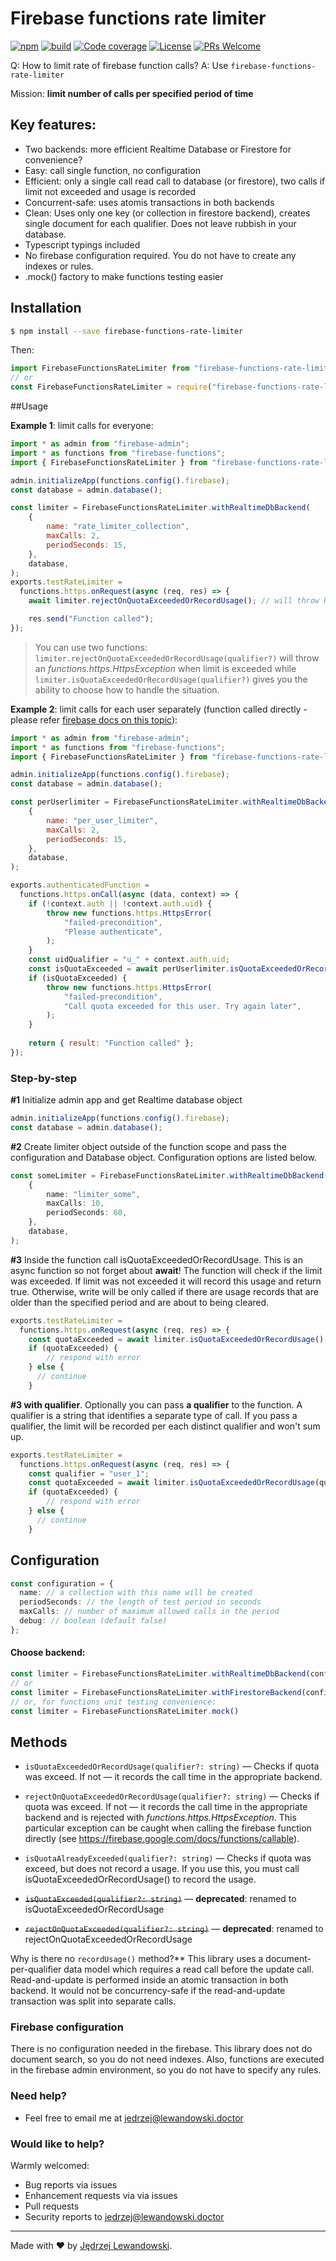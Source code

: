 # Firebase functions rate limiter
[![npm](https://img.shields.io/npm/v/firebase-functions-rate-limiter.svg?style=flat-square)](https://www.npmjs.com/package/firebase-functions-rate-limiter)  [![build](https://travis-ci.com/Jblew/firebase-functions-rate-limiter.svg?branch=master)](https://travis-ci.com/Jblew/firebase-functions-rate-limiter) [![Code coverage](https://img.shields.io/codecov/c/gh/jblew/firebase-functions-rate-limiter?style=flat-square)](https://codecov.io/gh/jblew/firebase-functions-rate-limiter) [![License](https://img.shields.io/github/license/Jblew/firebase-functions-rate-limiter.svg?style=flat-square)](https://github.com/Jblew/firebase-functions-rate-limiter/blob/master/LICENSE) [![PRs Welcome](https://img.shields.io/badge/PRs-welcome-brightgreen.svg?style=flat-square)](http://makeapullrequest.com)



Q: How to limit rate of firebase function calls?
A: Use `firebase-functions-rate-limiter`

Mission: **limit number of calls per specified period of time**



## Key features:

- Two backends: more efficient Realtime Database or Firestore for convenience?
- Easy: call single function, no configuration
- Efficient: only a single call read call to database (or firestore), two calls if limit not exceeded and usage is recorded
- Concurrent-safe: uses atomis transactions in both backends
- Clean: Uses only one key (or collection in firestore backend), creates single document for each qualifier. Does not leave rubbish in your database.
- Typescript typings included
- No firebase configuration required. You do not have to create any indexes or rules.
- .mock() factory to make functions testing easier


## Installation

```bash
$ npm install --save firebase-functions-rate-limiter
```

Then:

```typescript
import FirebaseFunctionsRateLimiter from "firebase-functions-rate-limiter";
// or
const FirebaseFunctionsRateLimiter = require("firebase-functions-rate-limiter");
```



##Usage

**Example 1**: limit calls for everyone:

```javascript
import * as admin from "firebase-admin";
import * as functions from "firebase-functions";
import { FirebaseFunctionsRateLimiter } from "firebase-functions-rate-limiter";

admin.initializeApp(functions.config().firebase);
const database = admin.database();

const limiter = FirebaseFunctionsRateLimiter.withRealtimeDbBackend(
    {
        name: "rate_limiter_collection",
        maxCalls: 2,
        periodSeconds: 15,
    },
    database,
);
exports.testRateLimiter = 
  functions.https.onRequest(async (req, res) => {
    await limiter.rejectOnQuotaExceededOrRecordUsage(); // will throw HttpsException with proper warning

    res.send("Function called");
});

```

>  You can use two functions: `limiter.rejectOnQuotaExceededOrRecordUsage(qualifier?)` will throw an *functions.https.HttpsException* when limit is exceeded while `limiter.isQuotaExceededOrRecordUsage(qualifier?)` gives you the ability to choose how to handle the situation.


**Example 2**: limit calls for each user separately (function called directly - please refer [firebase docs on this topic](https://firebase.google.com/docs/functions/callable)):

```javascript
import * as admin from "firebase-admin";
import * as functions from "firebase-functions";
import { FirebaseFunctionsRateLimiter } from "firebase-functions-rate-limiter";

admin.initializeApp(functions.config().firebase);
const database = admin.database();

const perUserlimiter = FirebaseFunctionsRateLimiter.withRealtimeDbBackend(
    {
        name: "per_user_limiter",
        maxCalls: 2,
        periodSeconds: 15,
    },
    database,
);

exports.authenticatedFunction = 
  functions.https.onCall(async (data, context) => {
    if (!context.auth || !context.auth.uid) {
        throw new functions.https.HttpsError(
            "failed-precondition",
            "Please authenticate",
        );
    }
    const uidQualifier = "u_" + context.auth.uid;
    const isQuotaExceeded = await perUserlimiter.isQuotaExceededOrRecordUsage(uidQualifier);
    if (isQuotaExceeded) {
        throw new functions.https.HttpsError(
            "failed-precondition",
            "Call quota exceeded for this user. Try again later",
        );
    }
  
    return { result: "Function called" };
});

```



### Step-by-step

**#1** Initialize admin app and get Realtime database object

```typescript
admin.initializeApp(functions.config().firebase);
const database = admin.database();
```

**#2** Create limiter object outside of the function scope and pass the configuration and Database object. Configuration options are listed below.

```typescript
const someLimiter = FirebaseFunctionsRateLimiter.withRealtimeDbBackend(
    {
        name: "limiter_some",
        maxCalls: 10,
        periodSeconds: 60,
    },
    database,
);
```

**#3** Inside the function call isQuotaExceededOrRecordUsage. This is an async function so not forget about **await**! The function will check if the limit was exceeded. If limit was not exceeded it will record this usage and return true. Otherwise, write will be only called if there are usage records that are older than the specified period and are about to being cleared.

```typescript
exports.testRateLimiter = 
  functions.https.onRequest(async (req, res) => {
    const quotaExceeded = await limiter.isQuotaExceededOrRecordUsage();
    if (quotaExceeded) {
    	// respond with error
    } else {
      // continue
    }
```

**#3 with qualifier**. Optionally you can pass **a qualifier** to the function. A qualifier is a string that identifies a separate type of call. If you pass a qualifier, the limit will be recorded per each distinct qualifier and won't sum up.

```typescript
exports.testRateLimiter = 
  functions.https.onRequest(async (req, res) => {
    const qualifier = "user_1";
    const quotaExceeded = await limiter.isQuotaExceededOrRecordUsage(qualifier);
    if (quotaExceeded) {
    	// respond with error
    } else {
      // continue
    }
```



## Configuration

```typescript
const configuration = {
  name: // a collection with this name will be created
  periodSeconds: // the length of test period in seconds
  maxCalls: // number of maximum allowed calls in the period
  debug: // boolean (default false)
};
```

#### Choose backend:

```typescript
const limiter = FirebaseFunctionsRateLimiter.withRealtimeDbBackend(configuration, database)
// or
const limiter = FirebaseFunctionsRateLimiter.withFirestoreBackend(configuration, firestore)
// or, for functions unit testing convenience:
const limiter = FirebaseFunctionsRateLimiter.mock()
```



## Methods

- `isQuotaExceededOrRecordUsage(qualifier?: string)` — Checks if quota was exceed. If not — it records the call time in the appropriate backend.

- `rejectOnQuotaExceededOrRecordUsage(qualifier?: string)` — Checks if quota was exceed. If not — it records the call time in the appropriate backend and is rejected with *functions.https.HttpsException*. This particular exception can be caught when calling the firebase function directly (see https://firebase.google.com/docs/functions/callable).

- `isQuotaAlreadyExceeded(qualifier?: string)` — Checks if quota was exceed, but does not record a usage. If you use this, you must call isQuotaExceededOrRecordUsage() to record the usage.

  

- ~~`isQuotaExceeded(qualifier?: string)`~~ — **deprecated**: renamed to isQuotaExceededOrRecordUsage

- ~~`rejectOnQuotaExceeded(qualifier?: string)`~~ — **deprecated**: renamed to rejectOnQuotaExceededOrRecordUsage



Why is there no `recordUsage()` method?** This library uses a document-per-qualifier data model which requires a read call before the update call. Read-and-update is performed inside an atomic transaction in both backend. It would not be concurrency-safe if the read-and-update transaction was split into separate calls.



### Firebase configuration

There is no configuration needed in the firebase. This library does not do document search, so you do not need indexes. Also, functions are executed in the firebase admin environment, so you do not have to specify any rules.



### Need help?

- Feel free to email me at <jedrzej@lewandowski.doctor>



### Would like to help?

Warmly welcomed:

- Bug reports via issues
- Enhancement requests via via issues
- Pull requests
- Security reports to jedrzej@lewandowski.doctor



***

Made with ❤️ by [Jędrzej Lewandowski](https://jedrzej.lewandowski.doctor/).

